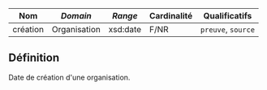 | **Nom**  | ***Domain*** | ***Range*** | **Cardinalité** | **Qualificatifs**  |
| -------- | ------------ | ----------- | --------------- | ------------------ |
| création | Organisation | xsd:date    | F/NR            | `preuve`, `source` |

## Définition

Date de création d'une organisation.
